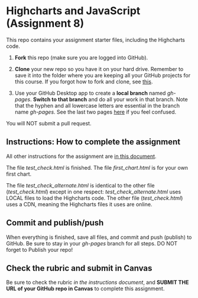 # Highcharts and JavaScript (Assignment 8)

This repo contains your assignment starter files, including the Highcharts code.

1. **Fork** this repo (make sure you are logged into GitHub).

2. **Clone** your new repo so you have it on your hard drive. Remember to save it into the folder where you are keeping all your GitHub projects for this course. If you forgot how to fork and clone, see [this](https://github.com/macloo/CSS-intro-with-GitHub-2017/blob/master/README.md).

3. Use your GitHub Desktop app to create a **local branch** named *gh-pages*. **Switch to that branch** and do all your work in that branch. Note that the hyphen and all lowercase letters are essential in the branch name *gh-pages*. See the last two pages [here](http://bit.ly/newGHapp) if you feel confused.

You will NOT submit a pull request.

## Instructions: How to complete the assignment

All other instructions for the assignment are [in this document](http://bit.ly/mm-webapps8).

The file *test_check.html* is finished. The file *first_chart.html* is for your own first chart.

The file *test_check_alternate.html* is identical to the other file (*test_check.html*) except in one respect: *test_check_alternate.html* uses LOCAL files to load the Highcharts code. The other file (*test_check.html*) uses a CDN, meaning the Highcharts files it uses are online.

## Commit and publish/push

When everything is finished, save all files, and commit and push (publish) to GitHub. Be sure to stay in your *gh-pages* branch for all steps. DO NOT forget to Publish your repo!

## Check the rubric and submit in Canvas

Be sure to check the rubric *in the instructions document*, and **SUBMIT THE URL of your GitHub repo in Canvas** to complete this assignment.
